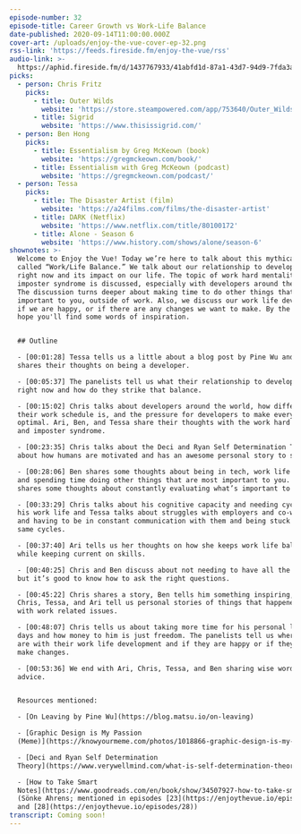 ```yaml
---
episode-number: 32
episode-title: Career Growth vs Work-Life Balance
date-published: 2020-09-14T11:00:00.000Z
cover-art: /uploads/enjoy-the-vue-cover-ep-32.png
rss-link: 'https://feeds.fireside.fm/enjoy-the-vue/rss'
audio-link: >-
  https://aphid.fireside.fm/d/1437767933/41abfd1d-87a1-43d7-94d9-7fda3a5120e1/5611dd7d-eabd-431d-a207-ec963d0158b8.mp3
picks:
  - person: Chris Fritz
    picks:
      - title: Outer Wilds
        website: 'https://store.steampowered.com/app/753640/Outer_Wilds/'
      - title: Sigrid
        website: 'https://www.thisissigrid.com/'
  - person: Ben Hong
    picks:
      - title: Essentialism by Greg McKeown (book)
        website: 'https://gregmckeown.com/book/'
      - title: Essentialism with Greg McKeown (podcast)
        website: 'https://gregmckeown.com/podcast/'
  - person: Tessa
    picks:
      - title: The Disaster Artist (film)
        website: 'https://a24films.com/films/the-disaster-artist'
      - title: DARK (Netflix)
        website: 'https://www.netflix.com/title/80100172'
      - title: Alone - Season 6
        website: 'https://www.history.com/shows/alone/season-6'
shownotes: >-
  Welcome to Enjoy the Vue! Today we’re here to talk about this mythical thing
  called “Work/Life Balance.” We talk about our relationship to development
  right now and its impact on our life. The topic of work hard mentality and
  imposter syndrome is discussed, especially with developers around the world.
  The discussion turns deeper about making time to do other things that are
  important to you, outside of work. Also, we discuss our work life development,
  if we are happy, or if there are any changes we want to make. By the end, we
  hope you'll find some words of inspiration. 


  ## Outline

  - [00:01:28] Tessa tells us a little about a blog post by Pine Wu and everyone
  shares their thoughts on being a developer.

  - [00:05:37] The panelists tell us what their relationship to development is
  right now and how do they strike that balance.

  - [00:15:02] Chris talks about developers around the world, how different
  their work schedule is, and the pressure for developers to make every moment
  optimal. Ari, Ben, and Tessa share their thoughts with the work hard mentality
  and imposter syndrome.

  - [00:23:35] Chris talks about the Deci and Ryan Self Determination Theory
  about how humans are motivated and has an awesome personal story to share. ☺

  - [00:28:06] Ben shares some thoughts about being in tech, work life balance
  and spending time doing other things that are most important to you. Ari
  shares some thoughts about constantly evaluating what’s important to you.

  - [00:33:29] Chris talks about his cognitive capacity and needing cycles in
  his work life and Tessa talks about struggles with employers and co-workers
  and having to be in constant communication with them and being stuck in the
  same cycles.

  - [00:37:40] Ari tells us her thoughts on how she keeps work life balance
  while keeping current on skills.

  - [00:40:25] Chris and Ben discuss about not needing to have all the answers,
  but it’s good to know how to ask the right questions.

  - [00:45:22] Chris shares a story, Ben tells him something inspiring, and
  Chris, Tessa, and Ari tell us personal stories of things that happened to them
  with work related issues.

  - [00:48:07] Chris tells us about taking more time for his personal life these
  days and how money to him is just freedom. The panelists tell us where they
  are with their work life development and if they are happy or if they want to
  make changes.

  - [00:53:36] We end with Ari, Chris, Tessa, and Ben sharing wise words of
  advice.


  Resources mentioned:

  - [On Leaving by Pine Wu](https://blog.matsu.io/on-leaving)

  - [Graphic Design is My Passion
  (Meme)](https://knowyourmeme.com/photos/1018866-graphic-design-is-my-passion)

  - [Deci and Ryan Self Determination
  Theory](https://www.verywellmind.com/what-is-self-determination-theory-2795387)

  - [How to Take Smart
  Notes](https://www.goodreads.com/en/book/show/34507927-how-to-take-smart-notes)
  (Sönke Ahrens; mentioned in episodes [23](https://enjoythevue.io/episodes/23)
  and [28](https://enjoythevue.io/episodes/28))
transcript: Coming soon!
---
```

